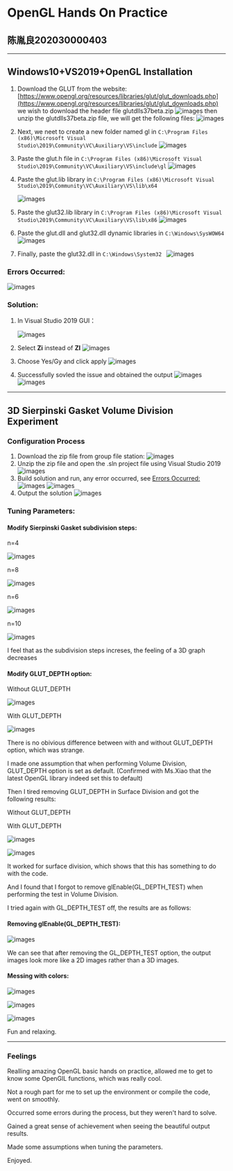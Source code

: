 # OpenGL Hands On Practice

## 陈胤良202030000403

---

## Windows10+VS2019+OpenGL Installation

1. Download the GLUT from the website:
   [https://www.opengl.org/resources/libraries/glut/glut_downloads.php](https://www.opengl.org/resources/libraries/glut/glut_downloads.php)
   we wish to download the header file glutdlls37beta.zip
   ![images](https://github.com/cylqqqcyl/ComputerVisionOpenGL/blob/main/OpenGLInstallation%26FirstExperiment/images/GLUT.png "")
   then unzip the glutdlls37beta.zip file, we will get the following files:
   ![images](https://github.com/cylqqqcyl/ComputerVisionOpenGL/blob/main/OpenGLInstallation%26FirstExperiment/images/GLUTdlls.png "")

2. Next, we neet to create a new folder named gl in
   `C:\Program Files (x86)\Microsoft Visual Studio\2019\Community\VC\Auxiliary\VS\include`
   ![images](https://github.com/cylqqqcyl/ComputerVisionOpenGL/blob/main/OpenGLInstallation%26FirstExperiment/images/folder.png "")

3. Paste the glut.h file in 
   `C:\Program Files (x86)\Microsoft Visual Studio\2019\Community\VC\Auxiliary\VS\include\gl`
   ![images](https://github.com/cylqqqcyl/ComputerVisionOpenGL/blob/main/OpenGLInstallation%26FirstExperiment/images/header.png "")

4. Paste the glut.lib library in
   `C:\Program Files (x86)\Microsoft Visual Studio\2019\Community\VC\Auxiliary\VS\lib\x64`

   ![images](https://github.com/cylqqqcyl/ComputerVisionOpenGL/blob/main/OpenGLInstallation%26FirstExperiment/images/lib.png "")

5. Paste the glut32.lib library in
   `C:\Program Files (x86)\Microsoft Visual Studio\2019\Community\VC\Auxiliary\VS\lib\x86`
   ![images](https://github.com/cylqqqcyl/ComputerVisionOpenGL/blob/main/OpenGLInstallation%26FirstExperiment/images/lib32.png "")

6. Paste the glut.dll and glut32.dll dynamic libraries in
   `C:\Windows\SysWOW64`
   ![images](https://github.com/cylqqqcyl/ComputerVisionOpenGL/blob/main/OpenGLInstallation%26FirstExperiment/images/dlls.png "")

7. Finally, paste the glut32.dll in
   `C:\Windows\System32 `
   ![images](https://github.com/cylqqqcyl/ComputerVisionOpenGL/blob/main/OpenGLInstallation%26FirstExperiment/images/dll.png "")

### Errors Occurred:

![images](https://github.com/cylqqqcyl/ComputerVisionOpenGL/blob/main/OpenGLInstallation%26FirstExperiment/images/error1.png "")

### Solution:

1. In Visual Studio 2019 GUI：

   ![images](https://github.com/cylqqqcyl/ComputerVisionOpenGL/blob/main/OpenGLInstallation%26FirstExperiment/images/solution1.png "")

2. Select **Zi** instead of **ZI**
   ![images](https://github.com/cylqqqcyl/ComputerVisionOpenGL/blob/main/OpenGLInstallation%26FirstExperiment/images/solution2.png "")

3. Choose Yes/Gy and click apply
   ![images](https://github.com/cylqqqcyl/ComputerVisionOpenGL/blob/main/OpenGLInstallation%26FirstExperiment/images/solution3.png "")

4. Successfully sovled the issue and obtained the output
   ![images](https://github.com/cylqqqcyl/ComputerVisionOpenGL/blob/main/OpenGLInstallation%26FirstExperiment/images/success.png "")
   ![images](https://github.com/cylqqqcyl/ComputerVisionOpenGL/blob/main/OpenGLInstallation%26FirstExperiment/images/testoutput.png "")

---

## 3D Sierpinski Gasket Volume Division Experiment

### Configuration Process

1. Download the zip file from group file station:
   ![images](https://github.com/cylqqqcyl/ComputerVisionOpenGL/blob/main/OpenGLInstallation%26FirstExperiment/images/test.png "")
2. Unzip the zip file and open the .sln project file using Visual Studio 2019
   ![images](https://github.com/cylqqqcyl/ComputerVisionOpenGL/blob/main/OpenGLInstallation%26FirstExperiment/images/test2.png "")
3. Build solution and run, any error occurred, see [Errors Occurred:](https://www.wolai.com/vDbFMwfVwt9rXUdVkCybdC)
   ![images](https://github.com/cylqqqcyl/ComputerVisionOpenGL/blob/main/OpenGLInstallation%26FirstExperiment/images/test3.png "")
   ![images](https://github.com/cylqqqcyl/ComputerVisionOpenGL/blob/main/OpenGLInstallation%26FirstExperiment/images/test4.png "")
4. Output the solution
   ![images](https://github.com/cylqqqcyl/ComputerVisionOpenGL/blob/main/OpenGLInstallation%26FirstExperiment/images/output.png "")

### Tuning Parameters:

#### Modify Sierpinski Gasket subdivision steps:

n=4

![images](https://github.com/cylqqqcyl/ComputerVisionOpenGL/blob/main/OpenGLInstallation%26FirstExperiment/images/n4.png "")

n=8

![images](https://github.com/cylqqqcyl/ComputerVisionOpenGL/blob/main/OpenGLInstallation%26FirstExperiment/images/n8.png "")

n=6

![images](https://github.com/cylqqqcyl/ComputerVisionOpenGL/blob/main/OpenGLInstallation%26FirstExperiment/images/n6.png "")

n=10

![images](https://github.com/cylqqqcyl/ComputerVisionOpenGL/blob/main/OpenGLInstallation%26FirstExperiment/images/n10.png "")

I feel that as the subdivision steps increses, the feeling of a 3D graph decreases

#### Modify GLUT_DEPTH option:

Without GLUT_DEPTH

![images](https://github.com/cylqqqcyl/ComputerVisionOpenGL/blob/main/OpenGLInstallation%26FirstExperiment/images/nodepth.png "")

With GLUT_DEPTH

![images](https://github.com/cylqqqcyl/ComputerVisionOpenGL/blob/main/OpenGLInstallation%26FirstExperiment/images/depth.png "")

There is no obivious difference between with and without GLUT_DEPTH option, which was strange.

I made one assumption that when performing Volume Division, GLUT_DEPTH option is set as default. (Confirmed with Ms.Xiao that the latest OpenGL library indeed set this to default)

Then I tired removing GLUT_DEPTH in Surface Division and got the following results:

Without GLUT_DEPTH

With GLUT_DEPTH

![images](https://github.com/cylqqqcyl/ComputerVisionOpenGL/blob/main/OpenGLInstallation%26FirstExperiment/images/surface2.png "")

![images](https://github.com/cylqqqcyl/ComputerVisionOpenGL/blob/main/OpenGLInstallation%26FirstExperiment/images/surface1.png "")



It worked for surface division, which shows that this has something to do with the code.

And I found that I forgot to remove glEnable(GL_DEPTH_TEST) when performing the test in Volume Division.

I tried again with GL_DEPTH_TEST off, the results are as follows:

#### Removing glEnable(GL_DEPTH_TEST):


![images](https://github.com/cylqqqcyl/ComputerVisionOpenGL/blob/main/OpenGLInstallation%26FirstExperiment/images/disabel.png "")

We can see that after removing the GL_DEPTH_TEST option, the output images look more like a 2D images rather than a 3D images.

#### Messing with colors:

![images](https://github.com/cylqqqcyl/ComputerVisionOpenGL/blob/main/OpenGLInstallation%26FirstExperiment/images/colors.png "")

![images](https://github.com/cylqqqcyl/ComputerVisionOpenGL/blob/main/OpenGLInstallation%26FirstExperiment/images/colors3.png "")

![images](https://github.com/cylqqqcyl/ComputerVisionOpenGL/blob/main/OpenGLInstallation%26FirstExperiment/images/colors2.png "")

Fun and relaxing.

---

### Feelings

Realling amazing OpenGL basic hands on practice, allowed me to get to know some OpenGlL functions, which was really cool.

Not a rough part for me to set up the environment or compile the code, went on smoothly.

Occurred some errors during the process, but they weren't hard to solve.

Gained a great sense of achievement when seeing the beautiful output results.

Made some assumptions when tuning the parameters.

Enjoyed.
